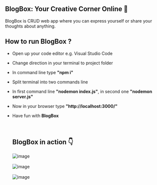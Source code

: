## BlogBox: Your Creative Corner Online 📖
BlogBox is CRUD web app where you can express yourself or share your thoughts about anything.

## How to run BlogBox ? 
- Open up your code editor e.g. Visual Studio Code
- Change direction in your terminal to project folder
- In command line type **"npm i"**
- Split terminal into two commands line
- In first command line **"nodemon index.js"**, in second one **"nodemon server.js"**
- Now in your browser type **"http://localhost:3000/"**
- Have fun with **BlogBox**
  <br />
  <br />
  <br />

  ## BlogBox in action 👇
  ![image](https://github.com/krystianGol/blogbox/assets/96664023/0a0c2906-e640-43f4-84de-fb89bd0aaa99)
  <br />
  <br />
  ![image](https://github.com/krystianGol/blogbox/assets/96664023/87b5c02a-e00b-4856-a5b3-d0a3e44781f4)
  <br />
  <br />
  ![image](https://github.com/krystianGol/blogbox/assets/96664023/3423d6ac-8ab9-45ac-b5e0-5fd5ccd24439)


  
